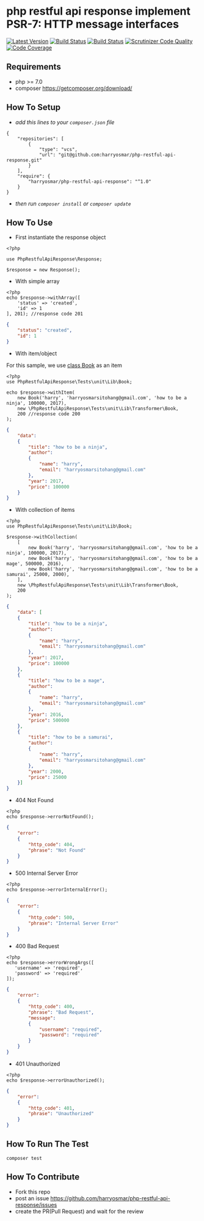 # php restful api response implement PSR-7: HTTP message interfaces

[![Latest Version](https://img.shields.io/github/release/harryosmar/php-restful-api-response.svg?style=flat-square)](https://github.com/harryosmar/php-restful-api-response/releases)
[![Build Status](https://travis-ci.org/harryosmar/php-restful-api-response.svg?branch=master)](https://travis-ci.org/harryosmar/php-restful-api-response)
[![Build Status](https://scrutinizer-ci.com/g/harryosmar/php-restful-api-response/badges/build.png?b=master)](https://scrutinizer-ci.com/g/harryosmar/php-restful-api-response/build-status/master)
[![Scrutinizer Code Quality](https://scrutinizer-ci.com/g/harryosmar/php-restful-api-response/badges/quality-score.png?b=master)](https://scrutinizer-ci.com/g/harryosmar/php-restful-api-response/?branch=master)
[![Code Coverage](https://scrutinizer-ci.com/g/harryosmar/php-restful-api-response/badges/coverage.png?b=master)](https://scrutinizer-ci.com/g/harryosmar/php-restful-api-response/?branch=master)

## Requirements
- php >= 7.0
- composer https://getcomposer.org/download/

## How To Setup
- *add this lines to your `composer.json` file*
```
{
    "repositories": [
        {
            "type": "vcs",
            "url": "git@github.com:harryosmar/php-restful-api-response.git"
        }
    ],
    "require": {
        "harryosmar/php-restful-api-response": "^1.0"
    }
}
```
- *then run `composer install` or `composer update`*

## How To Use
- First instantiate the response object
```
<?php

use PhpRestfulApiResponse\Response;

$response = new Response();
```
- With simple array
```
<?php
echo $response->withArray([
    'status' => 'created',
    'id' => 1
], 201); //response code 201
```
```json
{
    "status": "created",
    "id": 1
}
```
- With item/object

For this sample, we use [class Book](https://github.com/harryosmar/php-restful-api-response/blob/master/tests/unit/Lib/Book.php) as an item

```
<?php
use PhpRestfulApiResponse\Tests\unit\Lib\Book;

echo $response->withItem(
    new Book('harry', 'harryosmarsitohang@gmail.com', 'how to be a ninja', 100000, 2017),
    new \PhpRestfulApiResponse\Tests\unit\Lib\Transformer\Book,
    200 //response code 200
);
```
```json
{
    "data":
    {
        "title": "how to be a ninja",
        "author":
        {
            "name": "harry",
            "email": "harryosmarsitohang@gmail.com"
        },
        "year": 2017,
        "price": 100000
    }
}
```
- With collection of items
```
<?php
use PhpRestfulApiResponse\Tests\unit\Lib\Book;

$response->withCollection(
    [
        new Book('harry', 'harryosmarsitohang@gmail.com', 'how to be a ninja', 100000, 2017),
        new Book('harry', 'harryosmarsitohang@gmail.com', 'how to be a mage', 500000, 2016),
        new Book('harry', 'harryosmarsitohang@gmail.com', 'how to be a samurai', 25000, 2000),
    ],
    new \PhpRestfulApiResponse\Tests\unit\Lib\Transformer\Book,
    200
);
```
```json
{
    "data": [
    {
        "title": "how to be a ninja",
        "author":
        {
            "name": "harry",
            "email": "harryosmarsitohang@gmail.com"
        },
        "year": 2017,
        "price": 100000
    },
    {
        "title": "how to be a mage",
        "author":
        {
            "name": "harry",
            "email": "harryosmarsitohang@gmail.com"
        },
        "year": 2016,
        "price": 500000
    },
    {
        "title": "how to be a samurai",
        "author":
        {
            "name": "harry",
            "email": "harryosmarsitohang@gmail.com"
        },
        "year": 2000,
        "price": 25000
    }]
}
```
- 404 Not Found
```
<?php
echo $response->errorNotFound();
```
```json
{
    "error":
    {
        "http_code": 404,
        "phrase": "Not Found"
    }
}
```
- 500 Internal Server Error
```
<?php
echo $response->errorInternalError();
```
```json
{
    "error":
    {
        "http_code": 500,
        "phrase": "Internal Server Error"
    }
}
```
- 400 Bad Request
```
<?php
echo $response->errorWrongArgs([
   'username' => 'required',
   'password' => 'required'
]);
```
```json
{
    "error":
    {
        "http_code": 400,
        "phrase": "Bad Request",
        "message":
        {
            "username": "required",
            "password": "required"
        }
    }
}
```
- 401 Unauthorized
```
<?php
echo $response->errorUnauthorized();
```
```json
{
    "error":
    {
        "http_code": 401,
        "phrase": "Unauthorized"
    }
}
```

## How To Run The Test
```
composer test
```

## How To Contribute
- Fork this repo
- post an issue https://github.com/harryosmar/php-restful-api-response/issues
- create the PR(Pull Request) and wait for the review
